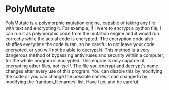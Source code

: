 # PolyMutate
PolyMutate is a polymorphic mutation engine, capable of taking any file with text and encrypting it. For example, if I were to encrypt a python file, I can run it as polymorphic code from the mutation engine and it would run correctly while the actual code is encrypted. The encryption code also shuffles everytime the code is ran, so be careful to not leave your code encrypted, or you will not be able to decrypt it. This method is a very dangerous method of bypassing antiviruses and security within a computer, for the whole program is encrypted. This engine is only capable of encrypting other files, not itself. The file you encrypt and decrypt's name changes after every use of this program. You can disable this by modifying the code or you can change the possible names it can change to by modifying the 'random_filenames' list. Have fun, and be careful.
